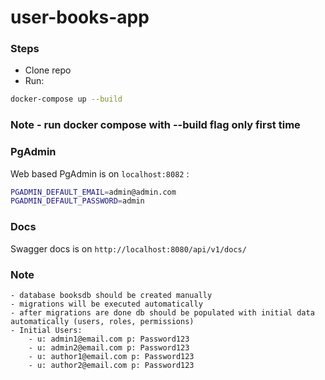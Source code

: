 # user-books-app

### Steps

- Clone repo
- Run:

```sh
docker-compose up --build
```

### Note - run docker compose with --build flag only first time

### PgAdmin

Web based PgAdmin is on `localhost:8082` :

```sh
PGADMIN_DEFAULT_EMAIL=admin@admin.com
PGADMIN_DEFAULT_PASSWORD=admin
```

### Docs

Swagger docs is on `http://localhost:8080/api/v1/docs/`

### Note
    - database booksdb should be created manually
    - migrations will be executed automatically
    - after migrations are done db should be populated with initial data automatically (users, roles, permissions)
    - Initial Users:
        - u: admin1@email.com p: Password123 
        - u: admin2@email.com p: Password123 
        - u: author1@email.com p: Password123 
        - u: author2@email.com p: Password123 
